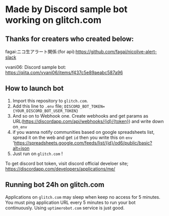 #  Made by Discord sample bot working on glitch.com
## Thanks for creaters who created below:
fagai:ニコ生アラート関係:(for api):https://github.com/fagai/nicolive-alert-slack

vvani06: Discord sample bot:         https://qiita.com/vvani06/items/f437c5e89aeabc587a96
## How to launch bot

1. Import this repository to `glitch.com`.
1. Add this line to `.env` file; `DISCORD_BOT_TOKEN={YOUR_DISCORD_BOT_USER_TOKEN}`
1. And so on to Webhook one. Create webhooks and get params as URL(https://discordapp.com/api/webhooks/{id}/{token})
and  write down on`_env`
1. if you wanna notify communities based on google spreadsheets list,
  spread it on the web and get `id`
  then you write this on `env` 'https://spreadsheets.google.com/feeds/list/{id}/od6/public/basic?alt=json
1. Just run on `glitch.com` !

To get discord bot token, visit discord official develoer site; https://discordapp.com/developers/applications/me/

## Running bot 24h on glitch.com

Applications on `glitch.com` may sleep when keep no access for 5 minutes.
You must ping application URL every 5 minutes to run your bot continuously.
Using `uptimerobot.com` service is just good.